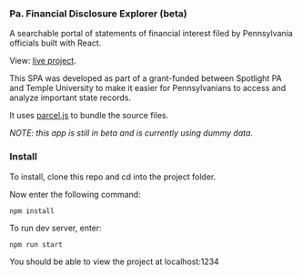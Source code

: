 ### Pa. Financial Disclosure Explorer (beta)
A searchable portal of statements of financial interest filed by Pennsylvania officials built with React.

View: [live project](https://interactives.data.spotlightpa.org/2020/financial-dislosure-explorer/).

This SPA was developed as part of a grant-funded between Spotlight PA and Temple University to make it easier for Pennsylvanians to access and analyze important state records.

It uses [parcel.js](https://github.com/parcel-bundler/parcel) to bundle the source files.

*NOTE: this app is still in beta and is currently using dummy data.*

### Install

To install, clone this repo and cd into the project folder.

Now enter the following command:

```npm install```

To run dev server, enter:

```npm run start```

You should be able to view the project at localhost:1234
